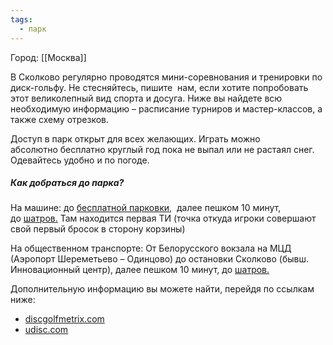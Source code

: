 ```yaml
---
tags:
  - парк
---
```

Город: [[Москва]]

В Сколково регулярно проводятся мини-соревнования и тренировки по диск-гольфу. Не стесняйтесь, пишите  нам, если хотите попробовать этот великолепный вид спорта и досуга. Ниже вы найдете всю необходимую информацию – расписание турниров и мастер-классов, а также схему отрезков.

Доступ в парк открыт для всех желающих. Играть можно абсолютно бесплатно круглый год пока не выпал или не растаял снег. Одевайтесь удобно и по погоде.

##### Как добраться до парка?

На машине: до [бесплатной парковки](https://yandex.ru/navi/?whatshere%5Bpoint%5D=37.346750%2C55.699052&whatshere%5Bzoom%5D=18&lang=ru&from=navi),  далее пешком 10 минут, до [шатров.](https://yandex.ru/navi/-/CCQ36Aa6OA) Там находится первая ТИ (точка откуда игроки совершают свой первый бросок в сторону корзины)

На общественном транспорте: От Белорусского вокзала на МЦД (Аэропорт Шереметьево – Одинцово) до остановки Сколково (бывш. Инновационный центр), далее пешком 10 минут, до [шатров.](https://yandex.ru/navi/-/CCQ36Aa6OA)

Дополнительную информацию вы можете найти, перейдя по ссылкам ниже:
- [discgolfmetrix.com](https://discgolfmetrix.com/course/16797)
- [udisc.com](https://udisc.com/courses/skolkovo-dgp-Yaje)
